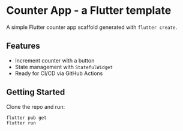 # Counter App - a Flutter template

A simple Flutter counter app scaffold generated with `flutter create`.

## Features
- Increment counter with a button
- State management with `StatefulWidget`
- Ready for CI/CD via GitHub Actions

## Getting Started
Clone the repo and run:

```bash
flutter pub get
flutter run
